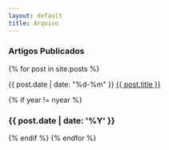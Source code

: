 ```yaml
---
layout: default
title: Arquivo	
---
```

### Artigos Publicados

<div class="hfeed">
	{% for post in site.posts %}
	   <article class="hentry entry">
	    	<p><time datetime="{{ post.date | xmlschema }}">{{ post.date | date: "%d-%m" }}</time>
	    	<a href="{{ post.url }}">{{ post.title }}</a></p>
	    </article>
	    {% if year != nyear %} 
       			 <h3 class="date_title">{{ post.date | date: '%Y' }}</h3>
 		{% endif %}
	{% endfor %}
</div>

